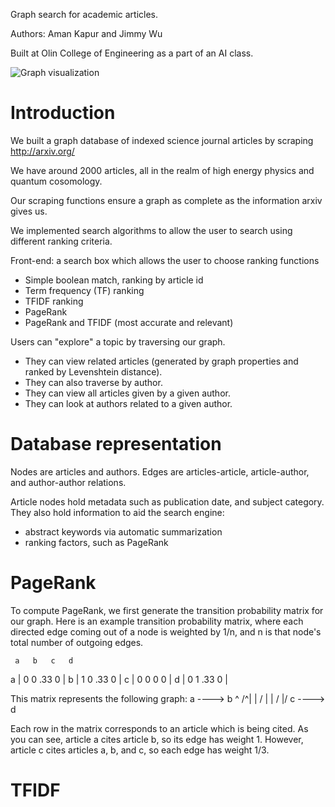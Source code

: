 Graph search for academic articles.

Authors: Aman Kapur and Jimmy Wu

Built at Olin College of Engineering as a part of an AI class.

![Graph visualization](https://github.com/fireblade99/journalgraph/blob/master/public/graphvis.png)

Introduction
=====
We built a graph database of indexed science journal articles by scraping http://arxiv.org/

We have around 2000 articles, all in the realm of high energy physics and quantum cosomology.

Our scraping functions ensure a graph as complete as the information arxiv gives us.

We implemented search algorithms to allow the user to search using different ranking criteria.

Front-end: a search box which allows the user to choose ranking functions
* Simple boolean match, ranking by article id
* Term frequency (TF) ranking
* TFIDF ranking
* PageRank
* PageRank and TFIDF (most accurate and relevant)

Users can "explore" a topic by traversing our graph.
* They can view related articles (generated by graph properties and ranked by Levenshtein distance).
* They can also traverse by author.
* They can view all articles given by a given author.
* They can look at authors related to a given author.

Database representation
=====
Nodes are articles and authors.
Edges are articles-article, article-author, and author-author relations.

Article nodes hold metadata such as publication date, and subject category.
They also hold information to aid the search engine:
* abstract keywords via automatic summarization
* ranking factors, such as PageRank

PageRank
=====

To compute PageRank, we first generate the transition probability matrix for our graph.
Here is an example transition probability matrix, where each directed edge coming out of a node is weighted by 1/n,
and n is that node's total number of outgoing edges.

     a   b   c   d
 a | 0   0  .33  0  |
 b | 1   0  .33  0  |
 c | 0   0   0   0  |
 d | 0   1  .33  0  |

This matrix represents the following graph:
 a ----> b
 ^     /^|
 |   /   |
 | /     |/
 c ----> d

Each row in the matrix corresponds to an article which is being cited.
As you can see, article a cites article b, so its edge has weight 1.
However, article c cites articles a, b, and c, so each edge has weight 1/3.

TFIDF
=====
